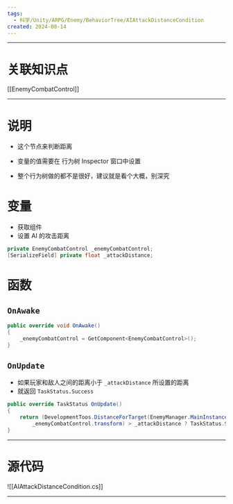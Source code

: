 ```yaml
---
tags:
  - 科学/Unity/ARPG/Enemy/BehaviorTree/AIAttackDistanceCondition
created: 2024-08-14
---
```


---
# 关联知识点

[[EnemyCombatControl]]

---
# 说明

- 这个节点来判断距离
- 变量的值需要在 行为树 Inspector 窗口中设置

- 整个行为树做的都不是很好，建议就是看个大概，别深究

# 变量

- 获取组件
- 设置 AI 的攻击距离

```C#
private EnemyCombatControl _enemyCombatControl;
[SerializeField] private float _attackDistance;
```
# 函数
## `OnAwake`

```C#
public override void OnAwake()
{
	_enemyCombatControl = GetComponent<EnemyCombatControl>();
}
```
## `OnUpdate`

- 如果玩家和敌人之间的距离小于 `_attackDistance` 所设置的距离
- 就返回 `TaskStatus.Success`

```C#
public override TaskStatus OnUpdate()
{
	return (DevelopmentToos.DistanceForTarget(EnemyManager.MainInstance.GetMainPlayer(),
		_enemyCombatControl.transform) > _attackDistance ? TaskStatus.Success : TaskStatus.Failure);
}
```

---
# 源代码

![[AIAttackDistanceCondition.cs]]

---